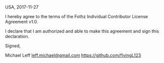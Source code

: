 USA, 2017-11-27

I hereby agree to the terms of the Fothz Individual Contributor License
Agreement v1.0.

I declare that I am authorized and able to make this agreement and sign this
declaration.

Signed,

Michael Leff leff.michael@gmail.com https://github.com/flyingL123
